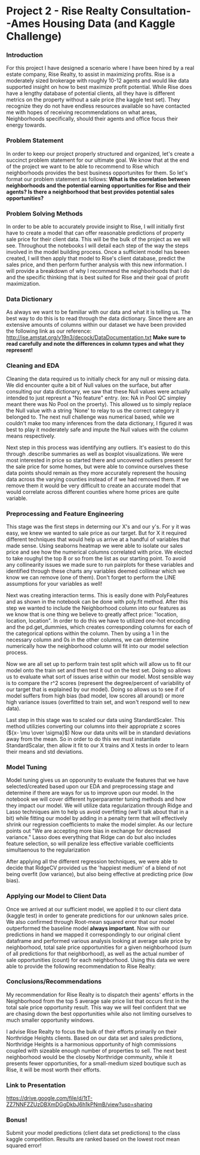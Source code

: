 # Project 2 - Rise Realty Consultation--Ames Housing Data (and Kaggle Challenge)

### Introduction

For this project I have designed a scenario where I have been hired by a real estate company, Rise Realty, to assist in maximizing profits. Rise is a moderately sized brokerage with roughly 10-12 agents and would like data supported insight on how to best maximize profit potential. While Rise does have a lengthy database of potential clients, all they have is different metrics on the property without a sale price (the kaggle test set). They recognize they do not have endless resources available so have contacted me with hopes of receiving recommendations on what areas, Neighborhoods specifically, should their agents and office focus their energy towards. 

### Problem Statement

In order to keep our project properly structured and organized, let's create a succinct problem statement for our ultimate goal. We know that at the end of the project we want to be able to recommend to Rise which neighborhoods provides the best business opportunites for them. So let's format our problem statement as follows: **What is the correlation between neighborhoods and the potential earning opportunities for Rise and their agents? Is there a neighborhood that best provides potential sales opportunities?**

### Problem Solving Methods

In order to be able to accurately provide insight to Rise, I will initially first have to create a model that can offer reasonable predictions of property sale price for their client data. This will be the bulk of the project as we will see. Throughout the notebooks I will detail each step of the way the steps involved in the model building process. Once a sufficient model has beeen created, I will then apply that model to Rise's client database, predict the sales price, and then perform further analysis with this new information. I will provide a breakdown of why I recommend the neighborhoods that I do and the specific thinking that is best suited for Rise and their goal of profit maximization. 

### Data Dictionary

As always we want to be familiar with our data and what it is telling us. The best way to do this is to read through the data dictionary. Since there are an extensive amounts of columns within our dataset we have been provided the following link as our reference: http://jse.amstat.org/v19n3/decock/DataDocumentation.txt **Make sure to read carefully and note the differences in column types and what they represent!**

### Cleaning and EDA

Cleaning the data required us to initially check for any null or missing data. We did encounter quite a bit of Null values on the surface, but after consulting our data dictionary, we saw that these Null values were actually intended to just represnt a "No feature" entry. (ex: NA in Pool QC simpley meant there was No Pool on the proerty). This allowed us to simply replace the Null value with a string 'None' to relay to us the correct category it belonged to. The next null challenge was numerical based, while we couldn't make too many inferences from the data dictionary, I figured it was best to play it moderately safe and impute the Null values with the column means respectively. 

Next step in this process was identifying any outliers. It's easiest to do this through .describe summaries as well as boxplot visualizations. We were most interested in price so started there and uncovered outliers present for the sale price for some homes, but were able to convince ourselves these data points should remain as they more accurately represent the housing data across the varying counties instead of if we had removed them. If we remove them it would be very difficult to create an accurate model that would correlate across different counties where home prices are quite variable.

### Preprocessing and Feature Engineering

This stage was the first steps in determing our X's and our y's. For y it was easy, we knew we wanted to sale price as our target. But for X it required different techniques that would help us arrive at a handful of variables that made sense. Using seaborns heatmap we were able to isolate our sales price and see how the numerical columns correlated with price. We elected to take roughyl the top 8 or so from the list as our starting point. To avoid any collinearity issues we made sure to run pairplots for these variables and identified through these charts any variables deemed collinear which we know we can remove (one of them). Don't forget to perform the LINE assumptions for your variables as well! 

Next was creating interaction terms. This is easily done with PolyFeatures and as shown in the notebook can be done with poly.fit method. After this step we wanted to include the Neighborhood column into our features as we know that is one thing we believe to greatly affect price: "location, location, location". In order to do this we have to utilized one-hot encoding and the pd.get_dummies, which creates corresponding columns for each of the categorical options within the column. Then by using a 1 in the necessary column and 0s in the other columns, we can determine numerically how the neighborhood column will fit into our model selection process.

Now we are all set up to perform train test split which will allow us to fit our model onto the train set and then test it out on the test set. Doing so allows us to evaluate what sort of issues arise within our model. Most sensible way is to compare the r^2 scores (represent the degree/percent of variability of our target that is explained by our model). Doing so allows us to see if of model suffers from high bias (bad model, low scores all around) or more high variance issues (overfitted to train set, and won't respond well to new data). 

Last step in this stage was to scaled our data using StandardScaler. This method utilizies converting our columns into their appropriate z scores (${x- \mu \over \sigma}$) Now our data units will be in standard deviations away from the mean. So in order to do this we must instantiate StandardScalar, then allow it fit to our X trains and X tests in order to learn their means and std deviations.

### Model Tuning 

Model tuning gives us an opporunity to evaluate the features that we have selected/created based upon our EDA and preprocessing stage and determine if there are ways for us to improve upon our model. In the notebook we will cover different hyperparamter tuning methods and how they impact our model. We will utilize data regularization through Ridge and Lasso techniques aim to help us avoid overfitting (we'll talk about that in a bit) while fitting our model by adding in a penalty term that will effectively shrink our regression coefficients to make the model simpler. As our lecture points out "We are accepting more bias in exchange for decreased variance." Lasso does everything that Ridge can do but also includes feature selection, so will penalize less effective variable coefficients simultaenous to the regularization

After applying all the different regression techniques, we were able to decide that RidgeCV provided us the 'happiest medium' of a blend of not being overfit (low variance), but also being effective at predicting price (low bias). 

### Applying our Model to Client Data

Once we arrived at our sufficient model, we applied it to our client data (kaggle test) in order to generate predictions for our unknown sales price. We also confirmed through Root-mean squared error that our model outperformed the baseline model **always important**. Now with our predictions in hand we mapped it correspondingly to our original client dataframe and performed various analysis looking at average sale price by neighborhood, total sale price opportunities for a given neighborhood (sum of all predictions for that neighborhood), as well as the actual number of sale opportunities (count) for each neighborhood. Using this data we were able to provide the following recommendation to Rise Realty:

### Conclusions/Recommendations

My recommendation for Rise Realty is to dispatch their agents' efforts in the Neighborhood from the top 5 average sale price list that occurs first in the total sale price opportunity result. This way we will feel confident that we are chasing down the best opportunities while also not limiting ourselves to much smaller opportunity windows. 

I advise Rise Realty to focus the bulk of their efforts primarily on their Northridge Heights clients. Based on our data set and sales predictions, Northridge Heights is a harmonious opportunity of high commissions coupled with sizeable enough number of properties to sell. The next best neighborhood would be the closeby Northridge community, while it presents fewer opportunities, for a small-medium sized boutique such as Rise, it will be most worth their efforts. 

### Link to Presentation
https://drive.google.com/file/d/1tT-ZZ7NNFZZUzDBXmDGgDkbJ6h1kPNmB/view?usp=sharing

### Bonus!
Submit your model predictions (client data set predictions) to the class kaggle competition. Results are ranked based on the lowest root mean squared error!
